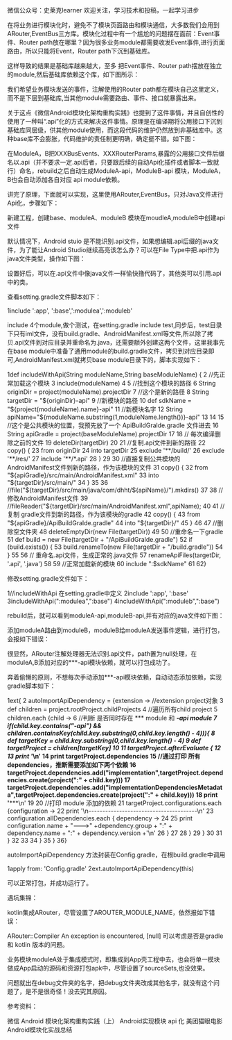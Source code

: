 微信公众号：史莱克learner
欢迎关注，学习技术和投稿，一起学习进步



在将业务进行模块化时，避免不了模块页面路由和模块通信，大多数我们会用到ARouter,EventBus三方库。模块化过程中有一个尴尬的问题摆在面前：Event事件、Router path放在哪里？因为很多业务module都需要收发Event事件,进行页面路由，所以只能将Event，Router path下沉到基础库。



这样导致的结果是基础库越来越大，至多 把Event事件、Router path摆放在独立的module,然后基础库依赖这个库，如下图所示：








我们希望业务模块发送的事件，注解使用的Router path都在模块自己这里定义，而不是下层到基础库,当其他module需要路由、事件、接口就暴露出来。



关于这点《微信Android模块化架构重构实践》也提到了这件事情，并且自创性的使用了一种叫“.api”化的方式来解决这件事情。原理是在编译期将公用接口下沉到基础库同层级，供其他module使用，而这段代码的维护仍然放到非基础库中。这种base库不会膨胀，代码维护的责任制更明确，确定挺不错。如下图：







在ModuleA，B把XXXBusEvents、XXXRouterParams,暴露的公用接口文件后缀名以.api（并不要求一定.api后者，只要跟后续的自动Api化插件或者脚本一致就行）命名，rebuild之后自动生成ModuleA-api，ModuleB-api 模块，ModuleA，B也会自动添加各自对应 api module依赖。



讲完了原理，下面就可以实现，这里使用ARouter,EventBus，只对Java文件进行Api化，步骤如下：



新建工程，创建base、moduleA、moduleB 模块在moudleA,moduleB中创建api文件





默认情况下，Android stuio 是不能识别.api文件，如果想编辑.api后缀的java文件，为了能让Android Studio继续高亮该怎么办？可以在File Type中把.api作为java文件类型，操作如下图：







设置好后，可以在.api文件中像java文件一样愉快撸代码了，其他类可以引用.api中的类。



查看setting.gradle文件脚本如下：

1include ':app', ':base',':modulea',':moduleb'


include 4个module,做个测试，在setting.gradle include test,同步后，test目录下只有iml文件，没有build.gradle、AndroidManifest.xml等文件,所以除了拷贝.api文件到对应目录并重命名为.java，还需要额外创建这两个文件，这里我事先在base module中准备了通用module的build.gradle文件，拷贝到对应目录即可,AndroidManifest.xml就拷贝base module目录下的，脚本实现如下：



 1def includeWithApi(String moduleName,String baseModuleName) {
 2    //先正常加载这个模块
 3    include(moduleName)
 4
 5    //找到这个模块的路径
 6    String originDir = project(moduleName).projectDir
 7    //这个是新的路径
 8    String targetDir = "${originDir}-api"
 9    //新模块的路径
10    def sdkName = "${project(moduleName).name}-api"
11    //新模块名字
12    String apiName="${moduleName.substring(1,moduleName.length())}-api"
13
14
15    //这个是公共模块的位置，我预先放了一个 ApiBuildGralde.gradle 文件进去
16    String apiGradle = project(baseModuleName).projectDir
17
18    // 每次编译删除之前的文件
19    deleteDir(targetDir)
20
21    //复制.api文件到新的路径
22    copy() {
23        from originDir
24        into targetDir
25        exclude '**/build/'
26        exclude '**/res/'
27        include '**/*.api'
28    }
29
30    //直接复制公共模块的AndroidManifest文件到新的路径，作为该模块的文件
31    copy() {
32        from "${apiGradle}/src/main/AndroidManifest.xml"
33        into "${targetDir}/src/main/"
34    }
35
36    //file("${targetDir}/src/main/java/com/dhht/${apiName}/").mkdirs()
37
38    //修改AndroidManifest文件
39    //fileReader("${targetDir}/src/main/AndroidManifest.xml",apiName);
40
41    //复制 gradle文件到新的路径，作为该模块的gradle
42    copy() {
43        from "${apiGradle}/ApiBuildGralde.gradle"
44        into "${targetDir}/"
45    }
46
47    //删除空文件夹
48    deleteEmptyDir(new File(targetDir))
49
50    //重命名一下gradle
51    def build = new File(targetDir + "/ApiBuildGralde.gradle")
52    if (build.exists()) {
53        build.renameTo(new File(targetDir + "/build.gradle"))
54    }
55
56    // 重命名.api文件，生成正常的.java文件
57    renameApiFiles(targetDir, '.api', '.java')
58
59    //正常加载新的模块
60    include ":$sdkName"
61
62}


修改setting.gradle文件如下：



1//includeWithApi 在setting.gradle中定义
2include ':app', ':base'
3includeWithApi(":modulea",":base")
4includeWithApi(":moduleb",":base")


rebuild后，就可以看到moduleA-api,moduleB-api,并有对应的java文件如下图：







添加moduleA路由到moduleB，moduleB给moduleA发送事件逻辑，进行打包，会报如下错误：







很显然，ARouter注解处理器无法识别.api文件，path置为null处理，在moduleA,B添加对应的***-api模块依赖，就可以打包成功了。



奔着偷懒的原则，不想每次手动添加***-api模块依赖，自动动态添加依赖，实现gradle脚本如下：



 1ext{
 2   autoImportApiDependency = {extension -> //extension project对象
 3        def children = project.rootProject.childProjects
 4        //遍历所有child project
 5        children.each {child ->
 6            //判断 是否同时存在 *** module 和 ***-api module
 7            if(child.key.contains("-api") && children.containsKey(child.key.substring(0,child.key.length() - 4))){
 8                def targetKey = child.key.substring(0,child.key.length() - 4)
 9                def targetProject = children[targetKey]
10
11                targetProject.afterEvaluate {
12
13                    print '*********************\n'
14                    print targetProject.dependencies
15                    //通过打印 所有dependencies，推断需要添加如下两个依赖
16                    targetProject.dependencies.add("implementation",targetProject.dependencies.create(project(":" + child.key)))
17                    targetProject.dependencies.add("implementationDependenciesMetadata",targetProject.dependencies.create(project(":" + child.key)))
18                    print '*********************\n'
19
20                    //打印 module 添加的依赖
21                    targetProject.configurations.each {configuration ->
22                        print '\n---------------------------------------\n'
23                        configuration.allDependencies.each { dependency ->
24
25                            print configuration.name + "--->" +dependency.group + ":" + dependency.name + ":" + dependency.version +'\n'
26                        }
27
28                    }
29                }
30
31            }
32
33
34        }
35    } 
36}


autoImportApiDependency 方法封装在Config.gradle，在根build.gradle中调用



1apply from: 'Config.gradle'
2ext.autoImportApiDependency(this)


可以正常打包，并成功运行了。



遇坑集锦：



kotlin集成ARouter，尽管设置了AROUTER_MODULE_NAME，依然报如下错误：

ARouter::Compiler An exception is encountered, [null] 
可以考虑是否是gradle和 kotlin 版本的问题。



业务模块moduleA处于集成模式时，即集成到App壳工程中去，也会将单一模块做成App启动的源码和资源打包apk中，尽管设置了sourceSets,也没效果。







问题就出在debug文件夹的名字，把debug文件夹改成其他名字，就没有这个问题了，是不是很奇怪！没去究其原因。



参考资料：

微信 Android 模块化架构重构实践（上）
Android实现模块 api 化
美团猫眼电影Android模块化实战总结



